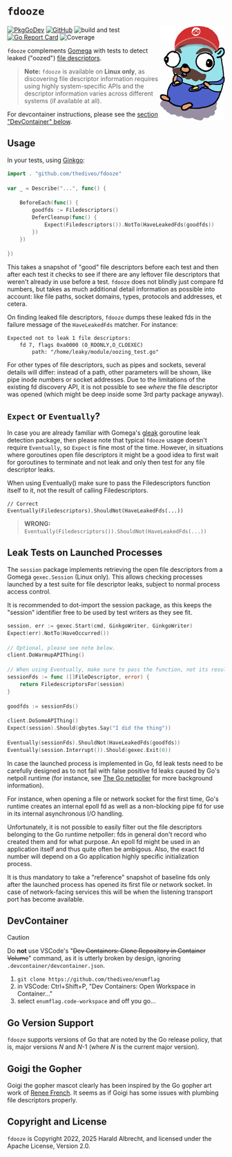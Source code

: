 # `fdooze`
<img title="Goigi the gopher" align="right" width="150" src="images/goigi-small.png">

[![PkgGoDev](https://img.shields.io/badge/-reference-blue?logo=go&logoColor=white&labelColor=505050)](https://pkg.go.dev/github.com/thediveo/fdooze)
[![GitHub](https://img.shields.io/github/license/thediveo/fdooze)](https://img.shields.io/github/license/thediveo/fdooze)
![build and test](https://github.com/thediveo/fdooze/actions/workflows/buildandtest.yaml/badge.svg?branch=master)
[![Go Report Card](https://goreportcard.com/badge/github.com/thediveo/fdooze)](https://goreportcard.com/report/github.com/thediveo/fdooze)
![Coverage](https://img.shields.io/badge/Coverage-100.0%25-brightgreen)

`fdooze` complements [Gomega](https://github.com/onsi/gomega) with tests to
detect leaked ("oozed") [file
descriptors](https://man7.org/linux/man-pages/man2/open.2.html#DESCRIPTION).

> **Note:** `fdooze` is available on **Linux only**, as discovering file
> descriptor information requires using highly system-specific APIs and the
> descriptor information varies across different systems (if available at all).

For devcontainer instructions, please see the [section "DevContainer"
below](#devcontainer).

## Usage

In your tests, using [Ginkgo](https://github.com/onsi/ginkgo):

```go
import . "github.com/thediveo/fdooze"

var _ = Describe("...", func() {

    BeforeEach(func() {
        goodfds := Filedescriptors()
        DeferCleanup(func() {
            Expect(Filedescriptors()).NotTo(HaveLeakedFds(goodfds))
        })
    })

})
```

This takes a snapshot of "good" file descriptors before each test and then after
each test it checks to see if there are any leftover file descriptors that
weren't already in use before a test. `fdooze` does not blindly just compare fd
numbers, but takes as much additional detail information as possible into
account: like file paths, socket domains, types, protocols and addresses, et
cetera.

On finding leaked file descriptors, `fdooze` dumps these leaked fds in the
failure message of the `HaveLeakedFds` matcher. For instance:

```
Expected not to leak 1 file descriptors:
    fd 7, flags 0xa0000 (O_RDONLY,O_CLOEXEC)
        path: "/home/leaky/module/oozing_test.go"
```

For other types of file descriptors, such as pipes and sockets, several details
will differ: instead of a path, other parameters will be shown, like pipe inode
numbers or socket addresses. Due to the limitations of the existing fd discovery
API, it is not possible to see _where_ the file descriptor was opened (which
might be deep inside some 3rd party package anyway).

## `Expect` or `Eventually`?

In case you are already familiar with Gomega's
[gleak](https://onsi.github.io/gomega/#codegleakcode-finding-leaked-goroutines)
goroutine leak detection package, then please note that typical `fdooze` usage
doesn't require `Eventually`, so `Expect` is fine most of the time. However, in
situations where goroutines open file descriptors it might be a good idea to
first wait for goroutines to terminate and not leak and only then test for any
file descriptor leaks.

When using Eventually() make sure to pass the Filedescriptors function itself to
it, not the result of calling Filedescriptors.

    // Correct
    Eventually(Filedescriptors).ShouldNot(HaveLeakedFds(...))

> **WRONG:**
> `Eventually(Filedescriptors()).ShouldNot(HaveLeakedFds(...))`

## Leak Tests on Launched Processes

The `session` package implements retrieving the open file descriptors from a
Gomega `gexec.Session` (Linux only). This allows checking processes launched by
a test suite for file descriptor leaks, subject to normal process access
control.

It is recommended to dot-import the session package, as this keeps the "session"
identifier free to be used by test writers as they see fit.

```go
session, err := gexec.Start(cmd, GinkgoWriter, GinkgoWriter)
Expect(err).NotTo(HaveOccurred())

// Optional, please see note below.
client.DoWarmupAPIThing()

// When using Eventually, make sure to pass the function, not its result!
sessionFds := func ([]FileDescriptor, error) {
    return FiledescriptorsFor(session)
}

goodfds := sessionFds()

client.DoSomeAPIThing()
Expect(session).Should(gbytes.Say("I did the thing"))

Eventually(sessionFds).ShouldNot(HaveLeakedFds(goodfds))
Eventually(session.Interrupt()).Should(gexec.Exit(0))
```

In case the launched process is implemented in Go, fd leak tests need to be
carefully designed as to not fail with false positive fd leaks caused by Go's
netpoll runtime (for instance, see [The Go
netpoller](https://morsmachine.dk/netpoller) for more background information).

For instance, when opening a file or network socket for the first time, Go's
runtime creates an internal epoll fd as well as a non-blocking pipe fd for use
in its internal asynchronous I/O handling.

Unfortunately, it is not possible to easily filter out the file descriptors
belonging to the Go runtime netpoller: fds in general don't record who created
them and for what purpose. An epoll fd might be used in an application itself
and thus quite often be ambigous. Also, the exact fd number will depend on a Go
application highly specific initialization process.

It is thus mandatory to take a "reference" snapshot of baseline fds only after
the launched process has opened its first file or network socket. In case of
network-facing services this will be when the listening transport port has
become available.

## DevContainer

> [!CAUTION]
>
> Do **not** use VSCode's "~~Dev Containers: Clone Repository in Container
> Volume~~" command, as it is utterly broken by design, ignoring
> `.devcontainer/devcontainer.json`.

1. `git clone https://github.com/thediveo/enumflag`
2. in VSCode: Ctrl+Shift+P, "Dev Containers: Open Workspace in Container..."
3. select `enumflag.code-workspace` and off you go...

## Go Version Support

`fdooze` supports versions of Go that are noted by the Go release policy, that
is, major versions _N_ and _N_-1 (where _N_ is the current major version).

## Goigi the Gopher

Goigi the gopher mascot clearly has been inspired by the Go gopher art work of
[Renee French](http://reneefrench.blogspot.com/). It seems as if Goigi has some
issues with plumbing file descriptors properly.

## Copyright and License

`fdooze` is Copyright 2022, 2025 Harald Albrecht, and licensed under the Apache
License, Version 2.0.
